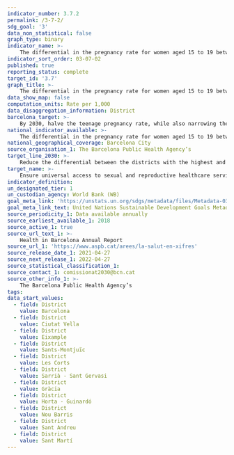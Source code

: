 ```yaml
---
indicator_number: 3.7.2
permalink: /3-7-2/
sdg_goal: '3'
data_non_statistical: false
graph_type: binary
indicator_name: >-
    The differential in the pregnancy rate for women aged 15 to 19 between the district with the highest rate and the district with the lowest rate
indicator_sort_order: 03-07-02
published: true
reporting_status: complete
target_id: '3.7'
graph_title: >-
    The differential in the pregnancy rate for women aged 15 to 19 between the district with the highest rate and the district with the lowest rate
data_show_map: false
computation_units: Rate per 1,000
data_disaggregation_information: District
barcelona_target: >-
    By 2030, halve the teenage pregnancy rate, while also narrowing the differences between districts 
national_indicator_available: >-
    The differential in the pregnancy rate for women aged 15 to 19 between the district with the highest rate and the district with the lowest rate
national_geographical_coverage: Barcelona City 
source_organisation_1: The Barcelona Public Health Agency’s 
target_line_2030: >-
    Reduce the differential between the districts with the highest and lowest rates by 50%: 10.65 points
target_name: >-
    Ensure universal access to sexual and reproductive healthcare services, including family planning, information and education, as well as integration of reproductive health into national strategies and programmes
indicator_definition:
un_designated_tier: 1
un_custodian_agency: World Bank (WB)
goal_meta_link: 'https://unstats.un.org/sdgs/metadata/files/Metadata-03-07-02.pdf'
goal_meta_link_text: United Nations Sustainable Development Goals Metadata (pdf 894kB)
source_periodicity_1: Data available annually
source_earliest_available_1: 2018
source_active_1: true
source_url_text_1: >-
    Health in Barcelona Annual Report 
source_url_1: 'https://www.aspb.cat/arees/la-salut-en-xifres'
source_release_date_1: 2021-04-27
source_next_release_1: 2022-04-27
source_statistical_classification_1: 
source_contact_1: comissionat2030@bcn.cat
source_other_info_1: >-
    The Barcelona Public Health Agency’s
tags:
data_start_values:
  - field: District
    value: Barcelona
  - field: District
    value: Ciutat Vella
  - field: District
    value: Eixample
  - field: District
    value: Sants-Montjuïc
  - field: District
    value: Les Corts
  - field: District
    value: Sarrià - Sant Gervasi
  - field: District
    value: Gràcia
  - field: District
    value: Horta - Guinardó
  - field: District
    value: Nou Barris
  - field: District
    value: Sant Andreu
  - field: District
    value: Sant Martí
---
```

